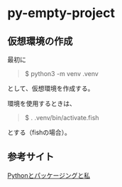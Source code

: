 # py-empty-project
## 仮想環境の作成
最初に
> $ python3 -m venv .venv

として、仮想環境を作成する。

環境を使用するときは、
> $ . .venv/bin/activate.fish

とする（fishの場合）。

## 参考サイト
[Pythonとパッケージングと私](https://www.slideshare.net/aodag/python-79546865)
